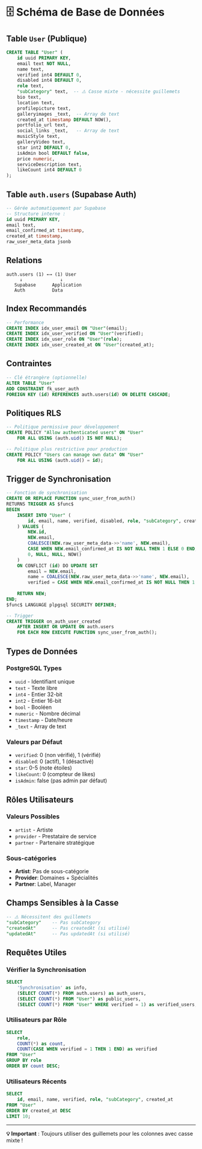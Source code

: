 # 🗄️ Schéma de Base de Données

## Table `User` (Publique)

```sql
CREATE TABLE "User" (
    id uuid PRIMARY KEY,
    email text NOT NULL,
    name text,
    verified int4 DEFAULT 0,
    disabled int4 DEFAULT 0,
    role text,
    "subCategory" text,  -- ⚠️ Casse mixte - nécessite guillemets
    bio text,
    location text,
    profilepicture text,
    galleryimages _text,  -- Array de text
    created_at timestamp DEFAULT NOW(),
    portfolio_url text,
    social_links _text,   -- Array de text
    musicStyle text,
    galleryVideo text,
    star int2 DEFAULT 0,
    isAdmin bool DEFAULT false,
    price numeric,
    serviceDescription text,
    likeCount int4 DEFAULT 0
);
```

## Table `auth.users` (Supabase Auth)

```sql
-- Gérée automatiquement par Supabase
-- Structure interne :
id uuid PRIMARY KEY,
email text,
email_confirmed_at timestamp,
created_at timestamp,
raw_user_meta_data jsonb
```

## Relations

```
auth.users (1) ←→ (1) User
     ↓              ↓
   Supabase      Application
   Auth          Data
```

## Index Recommandés

```sql
-- Performance
CREATE INDEX idx_user_email ON "User"(email);
CREATE INDEX idx_user_verified ON "User"(verified);
CREATE INDEX idx_user_role ON "User"(role);
CREATE INDEX idx_user_created_at ON "User"(created_at);
```

## Contraintes

```sql
-- Clé étrangère (optionnelle)
ALTER TABLE "User" 
ADD CONSTRAINT fk_user_auth 
FOREIGN KEY (id) REFERENCES auth.users(id) ON DELETE CASCADE;
```

## Politiques RLS

```sql
-- Politique permissive pour développement
CREATE POLICY "Allow authenticated users" ON "User"
    FOR ALL USING (auth.uid() IS NOT NULL);

-- Politique plus restrictive pour production
CREATE POLICY "Users can manage own data" ON "User"
    FOR ALL USING (auth.uid() = id);
```

## Trigger de Synchronisation

```sql
-- Fonction de synchronisation
CREATE OR REPLACE FUNCTION sync_user_from_auth()
RETURNS TRIGGER AS $func$
BEGIN
    INSERT INTO "User" (
        id, email, name, verified, disabled, role, "subCategory", created_at
    ) VALUES (
        NEW.id,
        NEW.email,
        COALESCE(NEW.raw_user_meta_data->>'name', NEW.email),
        CASE WHEN NEW.email_confirmed_at IS NOT NULL THEN 1 ELSE 0 END,
        0, NULL, NULL, NOW()
    )
    ON CONFLICT (id) DO UPDATE SET
        email = NEW.email,
        name = COALESCE(NEW.raw_user_meta_data->>'name', NEW.email),
        verified = CASE WHEN NEW.email_confirmed_at IS NOT NULL THEN 1 ELSE 0 END;
    
    RETURN NEW;
END;
$func$ LANGUAGE plpgsql SECURITY DEFINER;

-- Trigger
CREATE TRIGGER on_auth_user_created
    AFTER INSERT OR UPDATE ON auth.users
    FOR EACH ROW EXECUTE FUNCTION sync_user_from_auth();
```

## Types de Données

### PostgreSQL Types
- `uuid` - Identifiant unique
- `text` - Texte libre
- `int4` - Entier 32-bit
- `int2` - Entier 16-bit
- `bool` - Booléen
- `numeric` - Nombre décimal
- `timestamp` - Date/heure
- `_text` - Array de text

### Valeurs par Défaut
- `verified`: 0 (non vérifié), 1 (vérifié)
- `disabled`: 0 (actif), 1 (désactivé)
- `star`: 0-5 (note étoiles)
- `likeCount`: 0 (compteur de likes)
- `isAdmin`: false (pas admin par défaut)

## Rôles Utilisateurs

### Valeurs Possibles
- `artist` - Artiste
- `provider` - Prestataire de service
- `partner` - Partenaire stratégique

### Sous-catégories
- **Artist**: Pas de sous-catégorie
- **Provider**: Domaines + Spécialités
- **Partner**: Label, Manager

## Champs Sensibles à la Casse

```sql
-- ⚠️ Nécessitent des guillemets
"subCategory"    -- Pas subCategory
"createdAt"      -- Pas createdAt (si utilisé)
"updatedAt"      -- Pas updatedAt (si utilisé)
```

## Requêtes Utiles

### Vérifier la Synchronisation
```sql
SELECT 
    'Synchronisation' as info,
    (SELECT COUNT(*) FROM auth.users) as auth_users,
    (SELECT COUNT(*) FROM "User") as public_users,
    (SELECT COUNT(*) FROM "User" WHERE verified = 1) as verified_users;
```

### Utilisateurs par Rôle
```sql
SELECT 
    role,
    COUNT(*) as count,
    COUNT(CASE WHEN verified = 1 THEN 1 END) as verified
FROM "User" 
GROUP BY role
ORDER BY count DESC;
```

### Utilisateurs Récents
```sql
SELECT 
    id, email, name, verified, role, "subCategory", created_at
FROM "User" 
ORDER BY created_at DESC 
LIMIT 10;
```

---

**💡 Important** : Toujours utiliser des guillemets pour les colonnes avec casse mixte !
